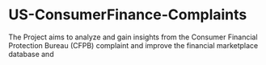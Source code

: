 # US-ConsumerFinance-Complaints
The Project aims to analyze and gain insights from the Consumer Financial Protection Bureau (CFPB) complaint and improve the financial marketplace database and 
